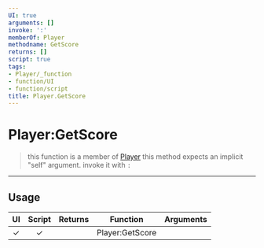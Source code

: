 ```yaml
---
UI: true
arguments: []
invoke: ':'
memberOf: Player
methodname: GetScore
returns: []
script: true
tags:
- Player/_function
- function/UI
- function/script
title: Player.GetScore
---
```

# Player:GetScore
> this function is a member of [Player](civ-6/lua/Player.md)
> this method expects an implicit "self" argument. invoke it with `:`
-----
## Usage
|  UI | Script | Returns | Function | Arguments |
|:---:|:------:|-------:|:--------:|:---------|
|✓|✓||Player:GetScore||
